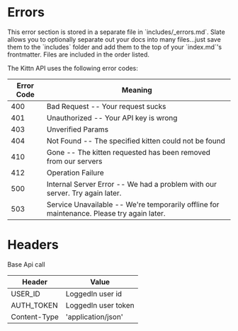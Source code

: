 # Errors

<aside class="notice">This error section is stored in a separate file in `includes/_errors.md`. Slate allows you to optionally separate out your docs into many files...just save them to the `includes` folder and add them to the top of your `index.md`'s frontmatter. Files are included in the order listed.</aside>

The Kittn API uses the following error codes:


Error Code | Meaning
---------- | -------
400 | Bad Request -- Your request sucks
401 | Unauthorized -- Your API key is wrong
403 | Unverified Params
404 | Not Found -- The specified kitten could not be found
410 | Gone -- The kitten requested has been removed from our servers
412 | Operation Failure
500 | Internal Server Error -- We had a problem with our server. Try again later.
503 | Service Unavailable -- We're temporarily offline for maintenance. Please try again later.

# Headers

<aside class="notice">
	Base Api call
</aside>

Header      | Value
----------- | -------
USER_ID		| LoggedIn user id
AUTH_TOKEN	| LoggedIn user token
Content-Type| 'application/json'
